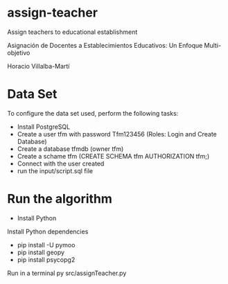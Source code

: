 # assign-teacher
Assign teachers to educational establishment

Asignación de Docentes a Establecimientos Educativos: Un Enfoque Multi-objetivo

Horacio Villalba-Martí

# Data Set
To configure the data set used, perform the following tasks:
  * Install PostgreSQL
  * Create a user tfm with password Tfm123456 (Roles: Login and Create Database)
  * Create a database tfmdb (owner tfm)
  * Create a schame tfm (CREATE SCHEMA tfm AUTHORIZATION tfm;)
  * Connect with the user created
  * run the input/script.sql file

# Run the algorithm

* Install Python

Install Python dependencies

* pip install -U pymoo
* pip install geopy
* pip install psycopg2

Run in a terminal
py src/assignTeacher.py
